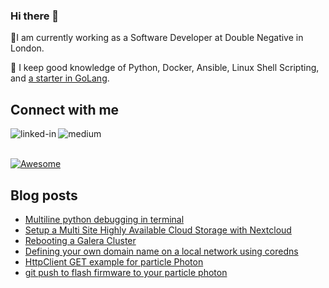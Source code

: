 ### Hi there 👋

🌱I am currently working as a Software Developer at Double Negative in London.

🌱 I keep good knowledge of Python, Docker, Ansible, Linux Shell Scripting, and [a starter in GoLang](https://sanfx.wordpress.com/2023/12/03/some-golang-gotchas/).

## Connect with me

[<img align="left" alt="linked-in" src="https://img.shields.io/badge/linkedin-%230077B5.svg?&style=for-the-badge&logo=linkedin&logoColor=white" />](https://www.linkedin.com/in/sanfx/)
[<img align="left" alt="medium" src="https://img.shields.io/badge/medium-%2312100E.svg?&style=for-the-badge&logo=medium&logoColor=white" />](https://medium.com/@sanluthra)
<br>
<br>

[![Awesome](https://awesome.re/badge-flat.svg)](https://github.com/sanfx)

## Blog posts
<!-- BLOG-POST-LIST:START -->
- [Multiline python debugging in terminal](https://devilsan.weebly.com/blog/multiline-python-debugging-in-terminal)
- [Setup a Multi Site Highly Available Cloud Storage with Nextcloud](https://devilsan.weebly.com/blog/a-complete-guide-to-setup-a-multi-site-highly-available-cloud-storage-with-nextcloud)
- [Rebooting a Galera Cluster](https://devilsan.weebly.com/blog/rebooting-a-galera-cluster)
- [Defining your own domain name on a local network using coredns](https://devilsan.weebly.com/blog/defining-your-own-domain-name-on-a-local-network-using-coredns)
- [HttpClient GET example for particle Photon](https://devilsan.weebly.com/blog/httpclient-get-example-for-particle-photon)
- [git push to flash firmware to your particle photon](https://devilsan.weebly.com/blog/git-push-to-flash-firmware-to-your-particle-photon)
<!-- BLOG-POST-LIST:END -->

<!--## Latest Medium Posts-->
<!--a target="_blank" href="https://github-readme-medium-recent-article.vercel.app/medium/@sanluthra/0"><img src="https://github-readme-medium-recent-article.vercel.app/medium/@sanluthra/0" alt="Latest medium article"-->
<!--
**sanfx/sanfx** is a ✨ _special_ ✨ repository because its `README.md` (this file) appears on your GitHub profile.

Here are some ideas to get you started:

- 🔭 I’m currently working on ...
- 🌱 I’m currently learning ...
- 👯 I’m looking to collaborate on ...
- 🤔 I’m looking for help with ...
- 💬 Ask me about ...
- 📫 How to reach me: ...
- 😄 Pronouns: ...
- ⚡ Fun fact: ...
-->
